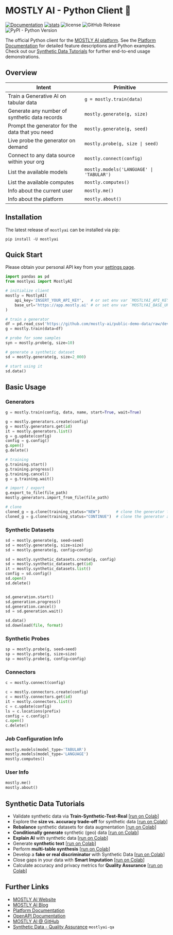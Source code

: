 # MOSTLY AI - Python Client 🚀

[![Documentation](https://img.shields.io/badge/docs-latest-green)](https://mostly-ai.github.io/mostlyai-client/) [![stats](https://pepy.tech/badge/mostlyai)](https://pypi.org/project/mostlyai/) ![license](https://img.shields.io/github/license/mostly-ai/mostlyai-client) ![GitHub Release](https://img.shields.io/github/v/release/mostly-ai/mostlyai-client) ![PyPI - Python Version](https://img.shields.io/pypi/pyversions/mostlyai)

The official Python client for the [MOSTLY AI platform](https://app.mostly.ai/). See the [Platform Documentation](https://mostly.ai/docs) for detailed feature descriptions and Python examples. Check out our [Synthetic Data Tutorials](#synthetic-data-tutorials) for further end-to-end usage demonstrations.

## Overview

| Intent                                          | Primitive                                |
|-------------------------------------------------|------------------------------------------|
| Train a Generative AI on tabular data           | `g = mostly.train(data)`                 |
| Generate any number of synthetic data records   | `mostly.generate(g, size)`               |
| Prompt the generator for the data that you need | `mostly.generate(g, seed)`               |
| Live probe the generator on demand              | `mostly.probe(g, size \| seed)`          |
| Connect to any data source within your org      | `mostly.connect(config)`                 |
| List the available models                       | `mostly.models('LANGUAGE' \| 'TABULAR')` |
| List the available computes                     | `mostly.computes()`                      |
| Info about the current user                     | `mostly.me()`                            |
| Info about the platform                         | `mostly.about()`                         |

## Installation

The latest release of `mostlyai` can be installed via pip:

```shell
pip install -U mostlyai
```

## Quick Start

Please obtain your personal API key from your [settings page](https://app.mostly.ai/settings/api-keys). 

```python
import pandas as pd
from mostlyai import MostlyAI

# initialize client
mostly = MostlyAI(
    api_key='INSERT_YOUR_API_KEY',   # or set env var `MOSTLYAI_API_KEY` 
    base_url='https://app.mostly.ai' # or set env var `MOSTLYAI_BASE_URL`
)

# train a generator
df = pd.read_csv('https://github.com/mostly-ai/public-demo-data/raw/dev/census/census.csv.gz')
g = mostly.train(data=df)

# probe for some samples
syn = mostly.probe(g, size=10)

# generate a synthetic dataset
sd = mostly.generate(g, size=2_000)

# start using it
sd.data()
```

## Basic Usage

### Generators

```python
g = mostly.train(config, data, name, start=True, wait=True)

g = mostly.generators.create(config)
g = mostly.generators.get(id)
it = mostly.generators.list()
g = g.update(config)
config = g.config()
g.open()
g.delete()

# training
g.training.start()
g.training.progress()
g.training.cancel()
g = g.training.wait()

# import / export
g.export_to_file(file_path)
mostly.generators.import_from_file(file_path)

# clone
cloned_g = g.clone(training_status="NEW")       # clone the generator for new training
cloned_g = g.clone(training_status="CONTINUE")  # clone the generator and reuse its weights for continued training
```

### Synthetic Datasets

```python
sd = mostly.generate(g, seed=seed)
sd = mostly.generate(g, size=size)
sd = mostly.generate(g, config=config)

sd = mostly.synthetic_datasets.create(g, config)
sd = mostly.synthetic_datasets.get(id)
it = mostly.synthetic_datasets.list()
config = sd.config()
sd.open()
sd.delete()


sd.generation.start()
sd.generation.progress()
sd.generation.cancel()
sd = sd.generation.wait()

sd.data()
sd.download(file, format)
```

### Synthetic Probes

```python
sp = mostly.probe(g, seed=seed)
sp = mostly.probe(g, size=size)
sp = mostly.probe(g, config=config)
```

### Connectors

```python
c = mostly.connect(config)

c = mostly.connectors.create(config)
c = mostly.connectors.get(id)
it = mostly.connectors.list()
c = c.update(config)
ls = c.locations(prefix)
config = c.config()
c.open()
c.delete()
```

### Job Configuration Info

```python
mostly.models(model_type='TABULAR')
mostly.models(model_type='LANGUAGE')
mostly.computes()
```

### User Info

```python
mostly.me()
mostly.about()

```

## Synthetic Data Tutorials

* Validate synthetic data via **Train-Synthetic-Test-Real** [[run on Colab](https://colab.research.google.com/github/mostly-ai/mostly-tutorials/blob/dev/train-synthetic-test-real/TSTR.ipynb)]
* Explore the **size vs. accuracy trade-off** for synthetic data [[run on Colab](https://colab.research.google.com/github/mostly-ai/mostly-tutorials/blob/dev/size-vs-accuracy/size-vs-accuracy.ipynb)]
* **Rebalance** synthetic datasets for data augmentation [[run on Colab](https://colab.research.google.com/github/mostly-ai/mostly-tutorials/blob/dev/rebalancing/rebalancing.ipynb)]
* **Conditionally generate** synthetic (geo) data [[run on Colab](https://colab.research.google.com/github/mostly-ai/mostly-tutorials/blob/dev/conditional-generation/conditional-generation.ipynb)]
* **Explain AI**  with synthetic data [[run on Colab](https://colab.research.google.com/github/mostly-ai/mostly-tutorials/blob/dev/explainable-ai/explainable-ai.ipynb)]
* Generate **synthetic text** [[run on Colab](https://colab.research.google.com/github/mostly-ai/mostly-tutorials/blob/dev/synthetic-text/synthetic-text.ipynb)]
* Perform **multi-table synthesis** [[run on Colab](https://colab.research.google.com/github/mostly-ai/mostly-tutorials/blob/dev/multi-table/multi-table.ipynb)]
* Develop a **fake or real discriminator** with Synthetic Data [[run on Colab](https://colab.research.google.com/github/mostly-ai/mostly-tutorials/blob/dev/fake-or-real/fake-or-real.ipynb)]
* Close gaps in your data with **Smart Imputation** [[run on Colab](https://colab.research.google.com/github/mostly-ai/mostly-tutorials/blob/dev/smart-imputation/smart-imputation.ipynb)]
* Calculate accuracy and privacy metrics for **Quality Assurance** [[run on Colab](https://colab.research.google.com/github/mostly-ai/mostly-tutorials/blob/dev/quality-assurance/quality-assurance.ipynb)]

## Further Links

* [MOSTLY AI Website](https://mostly.ai/)
* [MOSTLY AI Blog](https://mostly.ai/blog) 
* [Platform Documentation](https://mostly.ai/docs)
* [OpenAPI Documentation](https://api-docs.mostly.ai/)
* [MOSTLY AI @ GitHub](https://github.com/mostly-ai/)
* [Synthetic Data - Quality Assurance](https://github.com/mostly-ai/mostlyai-qa/) `mostlyai-qa`
